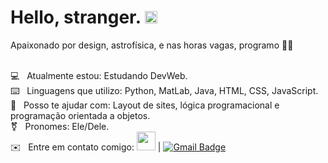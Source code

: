 <h1>Hello, stranger. <img src="https://i.ibb.co/xfMQD4V/Sem-T-tulo-1.png" alt="Sem-T-tulo-1" border="0" width="20px"></h1>

Apaixonado por design, astrofísica, e nas horas vagas, programo 👨‍💻

<br>💻 &nbsp; Atualmente estou: Estudando DevWeb.
<br>⌨️ &nbsp; Linguagens que utilizo: Python, MatLab, Java, HTML, CSS, JavaScript.
<br>🔗 &nbsp; Posso te ajudar com: Layout de sites, lógica programacional e programação orientada a objetos.
<br>⚧ &nbsp; Pronomes: Ele/Dele.
<br>✉️ &nbsp; Entre em contato comigo: <a href="https://www.linkedin.com/in/samuel-r-costa"><img src="https://img.icons8.com/ios/50/000000/linkedin.png" width="30px"></a>
| 
[![Gmail Badge](https://img.shields.io/badge/-samuel.costa@ccc.ufcg.edu.br-c14438?style=flat-square&logo=Gmail&logoColor=white&link=mailto:samuel.costa@ccc.ufcg.edu.br)](mailto:samuel.costa@ccc.ufcg.edu.br)
